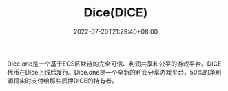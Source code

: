 ﻿---
weight: 
title: "Dice(DICE)"
description: "Dice.one是一个基于EOS区块链的完全可信、利润共享和公平的游戏平台"
date: 2022-07-20T21:29:40+08:00
lastmod: 2022-07-20T15:15:40+08:00
draft: false
authors: ["Cindy"]
featuredImage: "dicedice.jpg"
link: "https://www.dicexdice.com/"
tags: ["数字代币","Dice(DICE)"]
categories: ["navigation"]
navigation: ["数字代币"]
lightgallery: true
toc: true
pinned: false
recommend: false
recommend1: false
---
Dice.one是一个基于EOS区块链的完全可信、利润共享和公平的游戏平台。DICE代币在Dice上线后发行。Dice.one是一个全新的利润分享游戏平台，50%的净利润将实时支付给那些质押DICE的持有者。
